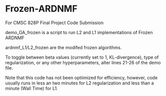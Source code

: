 # Frozen-ARDNMF
For CMSC 828P  Final Project Code Submission

demo_GA_frozen is a script to run L2 and L1 implementations of Frozen ARDNMF

ardnmf_L1/L2_frozen are the modifed frozen algorithms.

To toggle between beta values (currently set to 1, KL-divergence), type of regularization, or any other hyperparameters, alter lines 21-26 of the demo file.

Note that this code has not been optiimized for efficiency, however, code usually runs in less an two minutes for L2 regularization and less than a minute (Wall Time) for L1.
